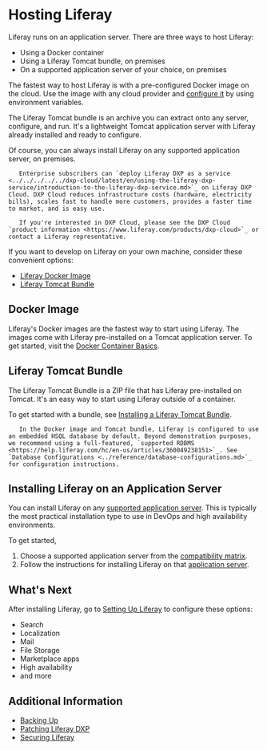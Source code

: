 # Hosting Liferay

Liferay runs on an application server. There are three ways to host Liferay: 

- Using a Docker container
- Using a Liferay Tomcat bundle, on premises
- On a supported application server of your choice, on premises 

The fastest way to host Liferay is with a pre-configured Docker image on the cloud. Use the image with any cloud provider and [configure it](./using-liferay-docker-images/docker-container-basics.md) by using environment variables. 

The Liferay Tomcat bundle is an archive you can extract onto any server, configure, and run. It's a lightweight Tomcat application server with Liferay already installed and ready to configure. 

Of course, you can always install Liferay on any supported application server, on premises. 

```note::
   Enterprise subscribers can `deploy Liferay DXP as a service <../../../../../dxp-cloud/latest/en/using-the-liferay-dxp-service/introduction-to-the-liferay-dxp-service.md>`_ on Liferay DXP Cloud. DXP Cloud reduces infrastructure costs (hardware, electricity bills), scales fast to handle more customers, provides a faster time to market, and is easy use.

   If you're interested in DXP Cloud, please see the DXP Cloud `product information <https://www.liferay.com/products/dxp-cloud>`_ or contact a Liferay representative.
```

If you want to develop on Liferay on your own machine, consider these convenient options:

* [Liferay Docker Image](#docker-image)
* [Liferay Tomcat Bundle](#liferay-tomcat-bundle)

## Docker Image

Liferay's Docker images are the fastest way to start using Liferay. The images come with Liferay pre-installed on a Tomcat application server. To get started, visit the [Docker Container Basics](./using-liferay-docker-images/docker-container-basics.md).

## Liferay Tomcat Bundle

The Liferay Tomcat Bundle is a ZIP file that has Liferay pre-installed on Tomcat. It's an easy way to start using Liferay outside of a container.

To get started with a bundle, see [Installing a Liferay Tomcat Bundle](./installing-a-liferay-tomcat-bundle.md).

```warning::
   In the Docker image and Tomcat bundle, Liferay is configured to use an embedded HSQL database by default. Beyond demonstration purposes, we recommend using a full-featured, `supported RDBMS <https://help.liferay.com/hc/en-us/articles/360049238151>`_. See `Database Configurations <../reference/database-configurations.md>`_ for configuration instructions.
```
## Installing Liferay on an Application Server

You can install Liferay on any [supported application server](https://help.liferay.com/hc/en-us/articles/360049238151). This is typically the most practical installation type to use in DevOps and high availability environments.

To get started,

1. Choose a supported application server from the [compatibility matrix](https://help.liferay.com/hc/en-us/articles/360049238151).
1. Follow the instructions for installing Liferay on that [application server](./installing_liferay_on_an_application_server.html).


## What's Next 

After installing Liferay, go to [Setting Up Liferay](../setting_up_liferay_dxp.html) to configure these options:

* Search
* Localization
* Mail 
* File Storage
* Marketplace apps
* High availability
* and more

## Additional Information

* [Backing Up](../maintaining-a-liferay-dxp-installation/backing-up.md)
* [Patching Liferay DXP](../maintaining-a-liferay-dxp-installation/patching-liferay/patching-liferay.md)
* [Securing Liferay](../securing-liferay/securing-liferay.md)
